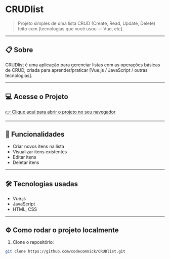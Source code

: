 # CRUDlist

> Projeto simples de uma lista CRUD (Create, Read, Update, Delete) feito com [tecnologias que você usou — Vue, etc].

---

## 📋 Sobre

CRUDlist é uma aplicação para gerenciar listas com as operações básicas de CRUD, criada para aprender/praticar [Vue.js / JavaScript / outras tecnologias].

---

## 💻 Acesse o Projeto

[👉 Clique aqui para abrir o projeto no seu navegador](https://cool-kangaroo-493f19.netlify.app/#/)

---

## 🚀 Funcionalidades

- Criar novos itens na lista
- Visualizar itens existentes
- Editar itens
- Deletar itens

---

## 🛠 Tecnologias usadas

- Vue.js
- JavaScript
- HTML, CSS

---

## ⚙️ Como rodar o projeto localmente

1. Clone o repositório:

```bash
git clone https://github.com/codecomnick/CRUDlist.git
